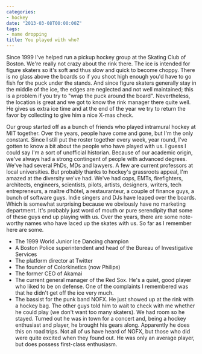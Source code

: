 ```yaml
---
categories:
- hockey
date: "2013-03-08T00:00:00Z"
tags:
- name dropping
title: You played with who?
---
```

Since 1999 I've helped run a pickup hockey group at the Skating Club of Boston.  We're really not crazy about the rink there.  The ice is intended for figure skaters so it's soft and thus slow and quick to become choppy.  There is no glass above the boards so if you shoot high enough you'd have to go fish for the puck under the stands. And since figure skaters generally stay in the middle of the ice, the edges are neglected and not well maintained; this is a problem if you try to "wrap the puck around the board". Nevertheless, the location is great and we got to know the rink manager there quite well.  He gives us extra ice time and at the end of the year we try to return the favor by collecting to give him a nice X-mas check.

Our group started off as a bunch of friends who played intramural hockey at MIT together.  Over the years, people have come and gone, but I'm the only constant. Since I still put the roster together every week, year round, I've gotten to know a bit about the people who have played with us. I guess I could say I'm a sort of unofficial historian.  Because of our academic origin, we've always had a strong contingent of people with advanced degrees.  We've had several PhDs, MDs and lawyers.  A few are current professors at local universities.  But probably thanks to hockey's grassroots appeal, I'm amazed at the diversity we've had.  We've had cops, EMTs, firefighters,  architects, engineers, scientists, pilots, artists, designers, writers, tech entrepreneurs, a maître d’hôtel, a restauranteur, a couple of finance guys, a bunch of software guys.  Indie singers and DJs have leaped over the boards.  Which is somewhat surprising because we obviously have no marketing department.  It's probably just word of mouth or pure serendipity that some of these guys end up playing with us.  Over the years, there are some note-worthy names who have laced up the skates with us. So far as I remember here are some.

- The 1999 World Junior Ice Dancing champion
- A Boston Police superintendent and head of the Bureau of Investigative Services
- The platform director at Twitter
- The founder of Colorkinetics (now Philips)
- The former CEO of Akamai
- The current general manager of the Red Sox. He's a quiet, good player who liked to be on defense. One of the complaints I remembered was that he didn't get off the ice very much.
- The bassist for the punk band NOFX.  He just showed up at the rink with a hockey bag. The other guys told him to wait to check with me whether he could play (we don't want too many skaters).  We had room so he stayed.  Turned out he was in town for a concert and, being a hockey enthusiast and player, he brought his gears along. Apparently he does this on road trips.  Not all of us have heard of NOFX, but those who did were quite excited when they found out.  He was only an average player, but does possess first-class enthusiasm.
